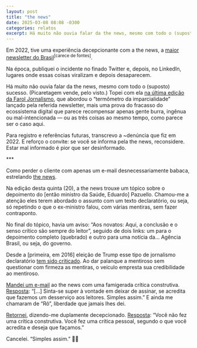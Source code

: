 ```yaml
---
layout: post
title: "the news"
date: 2025-03-08 08:08 -0300
categories: relatos
excerpt: Há muito não ouvia falar da the news, mesmo com todo o (suposto) sucesso. Topei com ela na última edição da Farol Jornalismo.
---
```

Em 2022, tive uma experiência decepcionante com a the news, a <a href="https://www.niemanlab.org/reading/the-news-might-be-the-most-successful-newsletter-youve-never-heard-of/">maior newsletter do Brasil</a><sup>[carece de fontes]</sup>.

Na época, publiquei o incidente no finado Twitter e, depois, no LinkedIn, lugares onde essas coisas viralizam e depois desaparecem.

Há muito não ouvia falar da the news, mesmo com todo o (suposto) sucesso. (Picaretagem vende, pelo visto.) Topei com ela [na última edição da Farol Jornalismo](https://faroljornalismo.substack.com/p/nfj498-o-termometro-da-imparcialidade), que abordou o “termômetro da imparcialidade” lançado pela referida newsletter, mais uma prova do fracasso do ecossistema digital que parece recompensar apenas gente burra, ingênua ou mal-intencionada — ou as três coisas ao mesmo tempo, como parece ser o caso aqui.

Para registro e referências futuras, transcrevo a ~denúncia que fiz em 2022. E reforço o convite: se você se informa pela the news, reconsidere. Estar mal informado é pior que ser desinformado.

\*\*\*

Como perder o cliente com apenas um e-mail desnecessariamente babaca, estrelando [the news](https://thenewscc.beehiiv.com/).

Na edição desta quinta (20), a the news trouxe um tópico sobre o depoimento do [então ministro da Saúde, Eduardo] Pazuello. Chamou-me a atenção eles terem abordado o assunto com um texto declaratório, ou seja, só repetindo o que o ex-ministro falou, com várias mentiras, sem fazer contraponto.

No final do tópico, havia um aviso: “Aos novatos: Aqui, a conclusão e o senso crítico são sempre do leitor”, seguido de dois links: um para o depoimento completo (quebrado) e outro para uma notícia da… Agência Brasil, ou seja, do governo.

Desde a [primeira, em 2016] eleição de Trump esse tipo de jornalismo declaratório [tem sido criticado](https://www1.folha.uol.com.br/colunas/flavia-lima-ombudsman/2019/08/males-do-jornalismo-declaratorio.shtml). Ao dar palanque a mentiroso sem questionar com firmeza as mentiras, o veículo empresta sua credibilidade ao mentiroso.

[Mandei um e-mail](/assets/2025/3/the-news/the-news-1.jpeg) ao the news com uma famigerada crítica construtiva. [Resposta](/assets/2025/3/the-news/the-news-2.jpeg): “[…] Sinta-se super à vontade em deixar de assinar, se acredita que fazemos um desserviço aos leitores. Simples assim.” E ainda me chamaram de “Rô”, liberdade que jamais lhes dei.

[Retornei](/assets/2025/3/the-news/the-news-3.jpeg), dizendo-me duplamente decepcionado. [Resposta](/assets/2025/3/the-news/the-news-4.jpeg): “Você não fez uma crítica construtiva. Você fez uma crítica pessoal, segundo o que você acredita e deseja que façamos.”

Cancelei. “Simples assim.” 🤷‍♀️